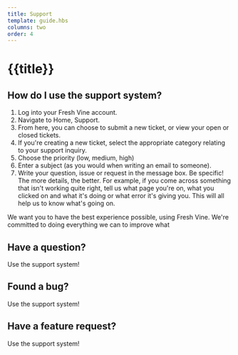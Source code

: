 ```yaml
---
title: Support
template: guide.hbs
columns: two
order: 4
---
```


# {{title}}  
## How do I use the support system?  
1. Log into your Fresh Vine account.   
1. Navigate to Home, Support.  
1. From here, you can choose to submit a new ticket, or view your open or closed tickets.  
1. If you're creating a new ticket, select the appropriate category relating to your support inquiry.  
1. Choose the priority (low, medium, high)
1. Enter a subject (as you would when writing an email to someone).  
1. Write your question, issue or request in the message box. Be specific! The more details, the better. For example, if you come across something that isn't working quite right, tell us what page you're on, what you clicked on and what it's doing or what error it's giving you. This will all help us to know what's going on.  

We want you to have the best experience possible, using Fresh Vine. We're committed to doing everything we can to improve what 


## Have a question?  
Use the support system!  

## Found a bug?  
Use the support system!   

## Have a feature request?
Use the support system!  

